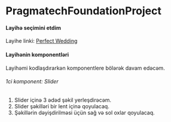 # PragmatechFoundationProject

 
<h4> Layihə seçimini etdim </h4>

Layihe linki: <a href="http://kodesolution.website/html/html/perfect-wedding/v2.1/demo/event-index-sp-layout1.html">Perfect Wedding</a> 

<h4> Layihənin komponentləri </h4>

Layihəmi kodlaşdırarkən komponentlere bölərək davam edəcəm.

<h6> 1ci komponent: Slider</h6> 

1. Slider içinə 3 ədəd şəkil yerleşdirəcəm.
2. Slider şəkilləri bir lent içinə qoyulacaq.
3. Şəkillərin dəyişdirilməsi üçün sağ və sol oxlar qoyulacaq.